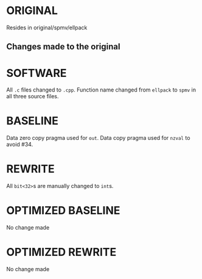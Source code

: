 # ORIGINAL
Resides in original/spmv/ellpack

## Changes made to the original

# SOFTWARE
All `.c` files changed to `.cpp`.
Function name changed from `ellpack` to `spmv` in all three source files.

# BASELINE
Data zero copy pragma used for `out`.
Data copy pragma used for `nzval` to avoid #34.

# REWRITE
All `bit<32>`s are manually changed to `int`s.

# OPTIMIZED BASELINE
No change made

# OPTIMIZED REWRITE
No change made

